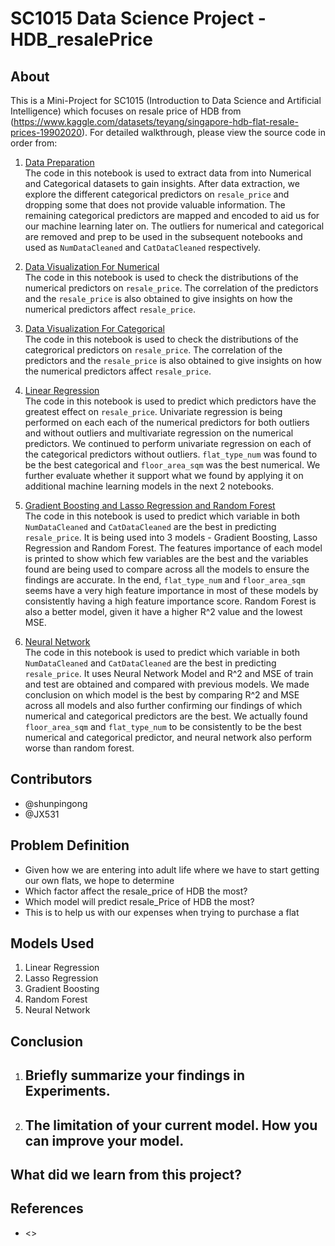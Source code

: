 # SC1015 Data Science Project - HDB_resalePrice

## About

This is a Mini-Project for SC1015 (Introduction to Data Science and Artificial Intelligence) which focuses on resale price of HDB from (https://www.kaggle.com/datasets/teyang/singapore-hdb-flat-resale-prices-19902020). For detailed walkthrough, please view the source code in order from:

1. [Data Preparation](https://github.com/shunpingong/SC1015-Project/blob/main/Data%20Preparation.ipynb) <br>
The code in this notebook is used to extract data from into Numerical and Categorical datasets to gain insights. After data extraction, we explore the different categorical predictors on `resale_price` and dropping some that does not provide valuable information. The remaining categorical predictors are mapped and encoded to aid us for our machine learning later on. The outliers for numerical and categorical are removed and prep to be used in the subsequent notebooks and used as `NumDataCleaned` and `CatDataCleaned` respectively.

2. [Data Visualization For Numerical](https://github.com/shunpingong/SC1015-Project/blob/main/Data%20Visualization%20For%20Numerical.ipynb)<br>
The code in this notebook is used to check the distributions of the numerical predictors on `resale_price`. The correlation of the predictors and the `resale_price` is also obtained to give insights on how the numerical predictors affect `resale_price`.

3. [Data Visualization For Categorical](https://github.com/shunpingong/SC1015-Project/blob/main/Data%20Visualization%20For%20Categorical.ipynb)<br>
The code in this notebook is used to check the distributions of the categrorical predictors on `resale_price`. The correlation of the predictors and the `resale_price` is also obtained to give insights on how the numerical predictors affect `resale_price`.

4. [Linear Regression](https://github.com/shunpingong/SC1015-Project/blob/main/Linear%20and%20Multivariate%20Regression.ipynb)<br>
The code in this notebook is used to predict which predictors have the greatest effect on `resale_price`. Univariate regression is being performed on each each of the numerical predictors for both outliers and without outliers and multivariate regression on the numerical predictors. We continued to perform univariate regression on each of the categorical predictors without outliers. `flat_type_num` was found to be the best categorical and `floor_area_sqm` was the best numerical. We further evaluate whether it support what we found by applying it on additional machine learning models in the next 2 notebooks.


5. [Gradient Boosting and Lasso Regression and Random Forest](https://github.com/shunpingong/SC1015-Project/blob/main/Gradient%20Boosting%20and%20Lasso%20Regression%20and%20Random%20Forest.ipynb)<br>
The code in this notebook is used to predict which variable in both `NumDataCleaned` and `CatDataCleaned` are the best in predicting `resale_price`. It is being used into 3 models - Gradient Boosting, Lasso Regression and Random Forest. The features importance of each model is printed to show which few variables are the best and the variables found are being used to compare across all the models to ensure the findings are accurate. In the end, `flat_type_num` and `floor_area_sqm` seems have a very high feature importance in most of these models by consistently having a high feature importance score. Random Forest is also a better model, given it have a higher R^2 value and the lowest MSE.

6. [Neural Network](https://github.com/shunpingong/SC1015-Project/blob/main/Neural%20Network.ipynb)<br>
The code in this notebook is used to predict which variable in both `NumDataCleaned` and `CatDataCleaned` are the best in predicting `resale_price`. It uses Neural Network Model and R^2 and MSE of train and test are obtained and compared with previous models. We made conclusion on which model is the best by comparing R^2 and MSE across all models and also further confirming our findings of which numerical and categorical predictors are the best. We actually found `floor_area_sqm` and `flat_type_num` to be consistently to be the best numerical and categorical predictor, and neural network also perform worse than random forest. 
  
## Contributors
- @shunpingong
- @JX531

## Problem Definition

- Given how we are entering into adult life where we have to start getting our own flats, we hope to determine
- Which factor affect the resale_price of HDB the most?
- Which model will predict resale_Price of HDB the most?
- This is to help us with our expenses when trying to purchase a flat

## Models Used

1. Linear Regression
2. Lasso Regression
3. Gradient Boosting
4. Random Forest
5. Neural Network

## Conclusion
1. Briefly summarize your findings in Experiments.
   -
2. The limitation of your current model. How you can improve your model.
   -
   
## What did we learn from this project?


## References

- <>
